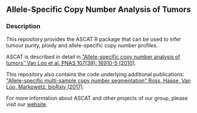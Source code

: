 ## Allele-Specific Copy Number Analysis of Tumors

### Description

This repository provides the ASCAT R package that can be used to infer tumour purity, ploidy and
allele-specific copy number profiles.

ASCAT is described in detail in [“Allele-specific copy number analysis of tumors” Van Loo et al. PNAS 107(39): 16910-5 (2010)](http://www.ncbi.nlm.nih.gov/pubmed/20837533).

This repository also contains the code underlying additional publications:
["Allele-specific multi-sample copy number segmentation" Ross, Haase, Van Loo, Markowetz. bioRxiv (2017)](https://www.biorxiv.org/content/10.1101/166017v1).

For more information about ASCAT and other projects of our group, please visit our [website](https://www.crick.ac.uk/research/a-z-researchers/researchers-v-y/peter-van-loo/software/).
